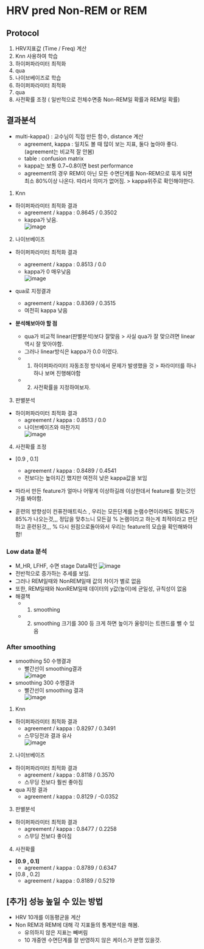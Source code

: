 # HRV pred Non-REM or REM

## Protocol
1. HRV지표값 (Time / Freq) 계산
2. Knn 사용하여 학습 
  1. 하이퍼파라미터 최적화
  2. qua
3. 나이브베이즈로 학습
  1. 하이퍼파라미터 최적화
  2. qua
4. 사전확률 조정 ( 일반적으로 전체수면중 Non-REM일 확률과 REM일 확률)
## 결과분석
- multi-kappa() : 교수님이 직접 만든 함수, distance 계산
  - agreement, kappa : 일치도 볼 때 많이 보는 지표, 둘다 높아야 좋다. (agreement는 비교적 잘 안봄)
  - table : confusion matrix
  - kappa는 보통 0.7~0.8이면 best performance
  - agreement의 경우 REM이 아닌 모든 수면단계를 Non-REM으로 묶게 되면 최소 80%이상 나온다. 따라서 의미가 없어짐. > kappa위주로 확인해야한다.

1. Knn
- 하이퍼파라미터 최적화 결과
  - agreement / kappa : 0.8645 / 0.3502
  - kappa가 낮음.\
![image](https://user-images.githubusercontent.com/70633080/120194051-1038ca80-c258-11eb-9b75-7b316d0e7516.png)

2. 나이브베이즈
- 하이퍼파라미터 최적화 결과
  - agreement / kappa : 0.8513 / 0.0
  - kappa가 0 매우낮음\
![image](https://user-images.githubusercontent.com/70633080/120194922-2bf0a080-c259-11eb-8f5b-225ffff69bfa.png)
- qua로 지정결과
  - agreement / kappa : 0.8369 / 0.3515
  - 여전히 kappa 낮음

- **분석해보아야 할 점**
  - qua가 비교적 linear(판별분석)보다 잘맞음 > 사실 qua가 잘 맞으려면 linear 역시 잘 맞아야함.
  - 그러나 linear방식은 kappa가 0.0  이였다.
  - 1. 하이퍼파라미터 자동조정 방식에서 문제가 발생했을 것 > 파라미터를 하나하나 보며 진행해야함
  - 2. 사전확률을 지정하여보자.

3. 판별분석
- 하이퍼파라미터 최적화 결과
  - agreement / kappa : 0.8513 / 0.0
  - 나이브베이즈와 마찬가지\
 ![image](https://user-images.githubusercontent.com/70633080/120195213-7245ff80-c259-11eb-8ea9-072d08179a8b.png)

4. 사전확률 조정
- [0.9 , 0.1] 
  - agreement / kappa : 0.8489 / 0.4541
  - 전보다는 높아지긴 했지만 여전히 낮은 kappa값을 보임

- 따라서 만든 feature가 얼마나 어떻게 이상하길래 이상한데서 feature를 찾는것인가를 봐야함.
- 훈련의 방향성이 컨퓨전매트릭스 , 우리는 모든단계를 논램수면이라해도 정확도가 85%가 나오는것,,, 정답을 맞추느니 모든걸
% 논램이라고 하는게 최적이라고 판단하고 훈련된것,,,
% 다시 원점으로돌아와서 우리는 feature의 모습을 확인해봐야함! 

### Low data 분석
- M_HR, LFHF, 수면 stage Data확인
![image](https://user-images.githubusercontent.com/70633080/120193464-6d804c00-c257-11eb-9110-fe39240ad94f.png)
- 전반적으로 증가하는 추세를 보임. 
- 그러나 REM일때와 NonREM일때 값의 차이가 별로 없음
- 또한, REM일때와 NonREM일때 데이터의 y값(높이)에 균일성, 규칙성이 없음 
- 해결책
  - 1. smoothing
  - 2. smoothing 크기를 300 등 크게 하면 높이가 울렁이는 트렌드를 뺄 수 있음

### After smoothing
- smoothing 50 수행결과
  - 빨간선이 smoothing결과\
 ![image](https://user-images.githubusercontent.com/70633080/120301741-230ad800-c308-11eb-9819-b90cf817a5d0.png)
- smoothing 300 수행결과
  - 빨간선이 smoothing 결과\
 ![image](https://user-images.githubusercontent.com/70633080/120301838-3cac1f80-c308-11eb-8144-188db7af3204.png)

1. Knn 
- 하이퍼파라미터 최적화 결과
  - agreement / kappa : 0.8297 / 0.3491
  - 스무딩전과  결과 유사\
![image](https://user-images.githubusercontent.com/70633080/120306542-eab9c880-c30c-11eb-947f-d8041a76cb24.png)
 
2. 나이브베이즈
- 하이퍼파라미터 최적화 결과
  - agreement / kappa : 0.8118 / 0.3570
  - 스무딩 전보다 훨씬 좋아짐
- qua 지정 결과
  - agreement / kappa : 0.8129 / -0.0352
3. 판별분석
- 하이퍼파라미터 최적화 결과
  - agreement / kappa : 0.8477 / 0.2258
  - 스무딩 전보다 좋아짐
4. 사전확률
- **[0.9 , 0.1]**
  - agreement / kappa : 0.8789 / 0.6347 
- [0.8 , 0.2]
  - agreement / kappa : 0.8189 / 0.5219
  
## [추가] 성능 높일 수 있는 방법
- HRV 10개를 이동평균을 계산
- Non REM과 REM에 대해 각 지표들의 통계분석을 해봄.
  - 유의하지 않은 지표는 빼버림
  - 10 개중엔 수면단계를 잘 반영하지 않은 케이스가 분명 있을것.
